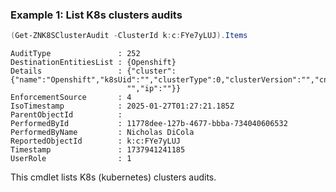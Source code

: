 ### Example 1: List K8s clusters audits
```powershell
(Get-ZNK8SClusterAudit -ClusterId k:c:FYe7yLUJ).Items
```

```output
AuditType               : 252
DestinationEntitiesList : {Openshift}
Details                 : {"cluster":{"name":"Openshift","k8sUid":"","clusterType":0,"clusterVersion":"","cniType":0,"cniVersion":
                          "","ip":""}}
EnforcementSource       : 4
IsoTimestamp            : 2025-01-27T01:27:21.185Z
ParentObjectId          : 
PerformedById           : 11778dee-127b-4677-bbba-734040606532
PerformedByName         : Nicholas DiCola
ReportedObjectId        : k:c:FYe7yLUJ
Timestamp               : 1737941241185
UserRole                : 1
```

This cmdlet lists K8s (kubernetes) clusters audits.
